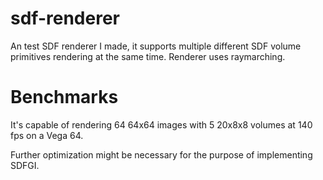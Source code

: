 # sdf-renderer
An test SDF renderer I made, it supports multiple different SDF volume primitives rendering at the same time. Renderer uses raymarching.

# Benchmarks
It's capable of rendering 64 64x64 images with 5 20x8x8 volumes at 140 fps on a Vega 64.

Further optimization might be necessary for the purpose of implementing SDFGI.
